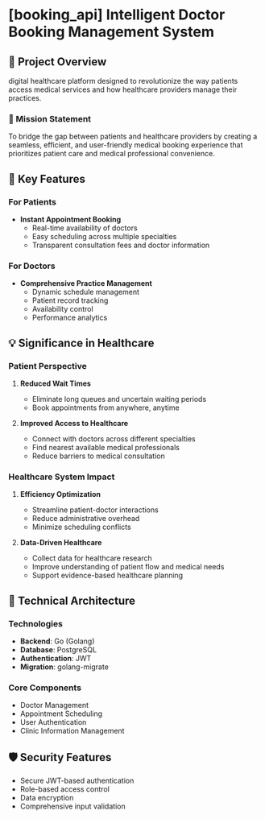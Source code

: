 
# [booking_api] Intelligent Doctor Booking Management System

## 🏥 Project Overview
digital healthcare platform designed to revolutionize the way patients access medical services and how healthcare providers manage their practices.

### 🌟 Mission Statement

To bridge the gap between patients and healthcare providers by creating a seamless, efficient, and user-friendly medical booking experience that prioritizes patient care and medical professional convenience.

## 🚀 Key Features

### For Patients
- **Instant Appointment Booking**
  - Real-time availability of doctors
  - Easy scheduling across multiple specialties
  - Transparent consultation fees and doctor information

### For Doctors
- **Comprehensive Practice Management**
  - Dynamic schedule management
  - Patient record tracking
  - Availability control
  - Performance analytics

## 💡 Significance in Healthcare

### Patient Perspective
1. **Reduced Wait Times**
   - Eliminate long queues and uncertain waiting periods
   - Book appointments from anywhere, anytime

2. **Improved Access to Healthcare**
   - Connect with doctors across different specialties
   - Find nearest available medical professionals
   - Reduce barriers to medical consultation

### Healthcare System Impact
1. **Efficiency Optimization**
   - Streamline patient-doctor interactions
   - Reduce administrative overhead
   - Minimize scheduling conflicts

2. **Data-Driven Healthcare**
   - Collect data for healthcare research
   - Improve understanding of patient flow and medical needs
   - Support evidence-based healthcare planning

## 🔧 Technical Architecture

### Technologies
- **Backend**: Go (Golang)
- **Database**: PostgreSQL
- **Authentication**: JWT
- **Migration**: golang-migrate

### Core Components
- Doctor Management
- Appointment Scheduling
- User Authentication
- Clinic Information Management

## 🛡️ Security Features
- Secure JWT-based authentication
- Role-based access control
- Data encryption
- Comprehensive input validation
